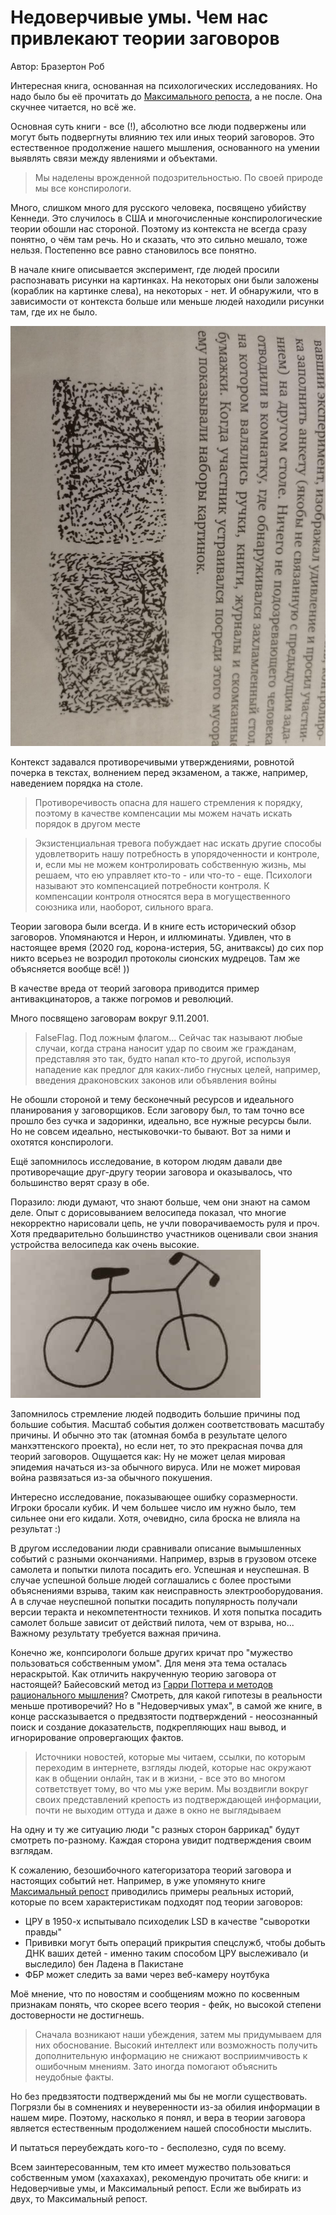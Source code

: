 # Недоверчивые умы. Чем нас привлекают теории заговоров
Автор: Бразертон Роб

Интересная книга, основанная на психологических исследованиях. 
Но надо было бы её прочитать до [Максимального репоста](/max_repost.md), а не после. Она скучнее читается, но всё же.

Основная суть книги - все (!), абсолютно все люди подвержены или могут быть подвергнуты влиянию тех или иных теорий заговоров. 
Это естественное продолжение нашего мышления, основанного на умении выявлять связи между явлениями и объектами.
>Мы наделены врожденной подозрительностью. По своей природе мы все конспирологи.

Много, слишком много для русского человека, посвящено убийству Кеннеди. Это случилось в США и многочисленные конспирологические теории обошли нас стороной.
Поэтому из контекста не всегда сразу понятно, о чём там речь. Но и сказать, что это сильно мешало, тоже нельзя. Постепенно все равно становилось все понятно.

В начале книге описывается эксперимент, где людей просили распознавать рисунки на картинках. 
На некоторых они были заложены (кораблик на картинке слева), на некоторых - нет. 
И обнаружили, что в зависимости от контекста больше или меньше людей находили рисунки там, где их не было.

![](img/susp_mind-1.jpg)

Контекст задавался противоречивыми утверждениями, ровнотой почерка в текстах, волнением перед экзаменом, а также, например, наведением порядка на столе. 
>Противоречивость опасна для нашего стремления к порядку, поэтому в качестве компенсации мы можем начать искать порядок в другом месте

>Экзистенциальная тревога побуждает нас искать другие способы удовлетворить нашу потребность в упорядоченности и контроле, и, если мы не можем контролировать собственную жизнь,
>мы решаем, что ею управляет кто-то - или что-то - еще. Психологи называют это компенсацией потребности контроля.
К компенсации контроля относятся вера в могущественного союзника или, наоборот, сильного врага. 

Теории заговора были всегда. И в книге есть исторический обзор заговоров. Упомянаются и Нерон, и иллюминаты.
Удивлен, что в настоящее время (2020 год, корона-истерия, 5G, анитваксы) до сих пор никто всерьез не возродил протоколы сионских мудрецов.
Там же объясняется вообще всё! ))

В качестве вреда от теорий заговора приводится пример антивакцинаторов, а также погромов и революций.

Много посвящено заговорам вокруг 9.11.2001.

> FalseFlag. Под ложным флагом... Сейчас так называют любые случаи, когда страна наносит удар по своим же гражданам, представляя это так, будто напал кто-то другой, 
> используя нападение как предлог для каких-либо гнусных целей, например, введения драконовских законов или объявления войны

Не обошли стороной и тему бесконечный ресурсов и идеального планирования у заговорщиков. 
Если заговору был, то там точно все прошло без сучка и задоринки, идеально, все нужные ресурсы были. 
Но не совсем идеально, нестыковочки-то бывают. Вот за ними и охотятся конспирологи.

Ещё запомнилось исследование, в котором людям давали две противоречащие друг-другу теории заговора и оказывалось, что большинство верят сразу в обе.

Поразило: люди думают, что знают больше, чем они знают на самом деле. 
Опыт с дорисовыванием велосипеда показал, что многие некорректно нарисовали цепь, не учли поворачиваемость руля и проч.
Хотя предварительно большинство участников оценивали свои знания устройства велосипеда как очень высокие.
![](img/susp_mind-2.jpg)

Запомнилось стремление людей подводить большие причины под большие события. 
Масштаб события должен соответствовать масштабу причины. 
И обычно это так (атомная бомба в результате целого манхэттенского проекта), но если нет, то это прекрасная почва для теорий заговоров.
Ощущается как: Ну не может целая мировая эпидемия начаться из-за обычного вируса. 
Или не может мировая война развязаться из-за обычного покушения.

Интересно исследование, показывающее ошибку соразмерности. Игроки бросали кубик. И чем большее число им нужно было, тем сильнее они его кидали. 
Хотя, очевидно, сила броска не влияла на результат :)

В другом исследовании люди сравнивали описание вымышленных событий с разными окончаниями. Например, взрыв в грузовом отсеке самолета и попытки пилота посадить его. 
Успешная и неуспешная. В случае успешной больше людей соглашались с более простыми объяснениями взрыва, таким как неисправность электрооборудования. 
А в случае неуспешной попытки посадить популярность получали версии теракта и некомпетентности техников.
И хотя попытка посадить самолет больше зависит от действий пилота, чем от взрыва, но... Важному результату требуется важная причина.

Конечно же, конпсирологи больше других кричат про "мужество пользоваться собственным умом". Для меня эта тема осталась нераскрытой. 
Как отличить накрученную теорию заговора от настоящей? Байесовский метод из [Гарри Поттера и методов рационального мышления](/hpmor.md)? 
Смотреть, для какой гипотезы в реальности меньше противоречий? 
Но в "Недоверчивых умах", в самой же книге, в конце рассказывается о предвзятости подтверждений - неосознанный поиск и создание доказательств, подкрепляющих наш вывод, 
и игнорирование опровергающих фактов. 

> Источники новостей, которые мы читаем, ссылки, по которым переходим в интернете, взгляды людей, которые нас окружают как в общении онлайн, так и в жизни, - все это 
> во многом сответствует тому, во что мы уже верим. Мы воздвигли вокруг своих представлений крепость из подтверждающей информации, почти не выходим оттуда 
> и даже в окно не выглядываем

На одну и ту же ситуацию люди "с разных сторон баррикад" будут смотреть по-разному. Каждая сторона увидит подтверждения своим взглядам. 

К сожалению, безошибочного категоризатора теорий заговора и настоящих событий нет. 
Например, в уже упомянуто книге [Максимальный репост](/max_repost.md) приводились примеры реальных историй, которые по всем характеристикам подходят под теории заговоров:
- ЦРУ в 1950-х испытывало психоделик LSD в качестве "сыворотки правды"
- Прививки могут быть операций прикрытия спецслужб, чтобы добыть ДНК ваших детей - именно таким способом ЦРУ выслеживало (и выследило) бен Ладена в Пакистане
- ФБР может следить за вами через веб-камеру ноутбука

Моё мнение, что по новостям и сообщениям можно по косвенным признакам понять, что скорее всего теория - фейк, но высокой степени достоверности не достигнешь.

> Сначала возникают наши убеждения, затем мы придумываем для них обоснование. 
> Высокий интеллект или возможность получить дополнительную информацию не снижают восприимчивость к ошибочным мнениям. 
> Зато иногда помогают объяснить неудобные факты.

Но без предвзятости подтверждений мы бы не могли существовать. Погрязли бы в сомнениях и неуверенности из-за обилия информации в нашем мире.
Поэтому, насколько я понял, и вера в теории заговора является естественным продолжением нашей способности мыслить.

И пытаться переубеждать кого-то - бесполезно, судя по всему.

Всем заинтересованным, тем кто имеет мужество пользоваться собственным умом (хахахахах), рекомендую прочитать обе книги: и Недоверчивые умы, и Максимальный репост.
Если же выбирать из двух, то Максимальный репост.
